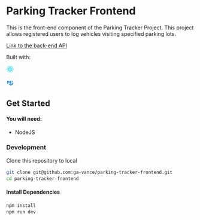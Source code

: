 # Parking Tracker Frontend

This is the front-end component of the Parking Tracker Project. This project allows registered users to log vehicles visiting specified parking lots.

[Link to the back-end API](https://github.com/ga-vance/parking-tracker-api)

Built with:

[<img src="./readmeAssets/react.png" width=20>](https://react.dev)

[<img src="./readmeAssets/mui.png" width=20>](https://mui.com/)

## Get Started

#### You will need:

-   NodeJS

### Development

Clone this repository to local

```sh
git clone git@github.com:ga-vance/parking-tracker-frontend.git
cd parking-tracker-frontend
```

#### Install Dependencies

```sh
npm install
npm run dev
```
